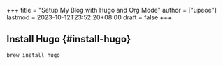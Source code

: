 +++
title = "Setup My Blog with Hugo and Org Mode"
author = ["upeoe"]
lastmod = 2023-10-12T23:52:20+08:00
draft = false
+++

## Install Hugo {#install-hugo}

```shell
brew install hugo
```
